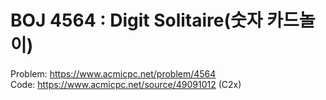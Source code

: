 # BOJ 4564 : Digit Solitaire(숫자 카드놀이)
  
Problem: https://www.acmicpc.net/problem/4564  
Code: https://www.acmicpc.net/source/49091012 (C2x)
